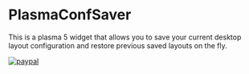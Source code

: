 PlasmaConfSaver
===========

This is a plasma 5 widget that allows you to save your current desktop layout configuration and restore previous saved layouts on the fly.

[![paypal](https://www.paypalobjects.com/en_US/i/btn/btn_donateCC_LG.gif)](paju1986@gmail.com)

